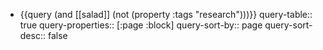 - {{query (and [[salad]] (not (property :tags "research")))}}
  query-table:: true
  query-properties:: [:page :block]
  query-sort-by:: page
  query-sort-desc:: false